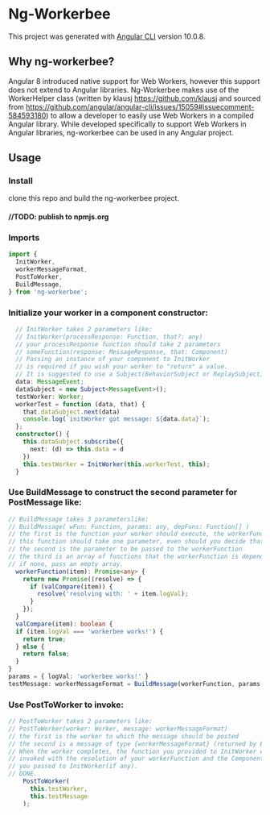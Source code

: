 # Ng-Workerbee

This project was generated with [Angular CLI](https://github.com/angular/angular-cli) version 10.0.8.

## Why ng-workerbee?
Angular 8 introduced native support for Web Workers, however this support does not extend to Angular libraries. 
Ng-Workerbee makes use of the WorkerHelper class (written by klausj https://github.com/klausj and sourced from https://github.com/angular/angular-cli/issues/15059#issuecomment-584593180) to allow a developer to easily use Web Workers in a compiled Angular library. While developed specifically to support Web Workers in Angular libraries, ng-workerbee can be used in any Angular project.

## Usage

### Install
clone this repo and build the ng-workerbee project.
#### //TODO: publish to npmjs.org

### Imports
```typescript
import {
  InitWorker,
  workerMessageFormat,
  PostToWorker,
  BuildMessage,
} from 'ng-workerbee';
```

### Initialize your worker in a component constructor:
```typescript
  // InitWorker takes 2 parameters like:
  // InitWorker(processResponse: Function, that?: any)
  // your processResponse function should take 2 parameters
  // someFunction(response: MessageResponse, that: Component)
  // Passing an instance of your component to InitWorker
  // is required if you wish your worker to "return" a value.
  // It is suggested to use a Subject(BehaviorSubject or ReplaySubject) here.
  data: MessageEvent;
  dataSubject = new Subject<MessageEvent>();
  testWorker: Worker;
  workerTest = function (data, that) {
    that.dataSubject.next(data)
    console.log(`initWorker got message: ${data.data}`);
  };
  constructor() {
    this.dataSubject.subscribe({
      next: (d) => this.data = d
    })
    this.testWorker = InitWorker(this.workerTest, this);
  }
  ```
  
### Use BuildMessage to construct the second parameter for PostMessage like:
```typescript
// BuildMessage takes 3 parameterslike:
// BuildMessage( wFun: Function, params: any, depFuns: Function[] )
// the first is the function your worker should execute, the workerFunction, which MUST reuturn a Promise.
// this function should take one parameter, even should you decide that it is undefined.
// the second is the parameter to be passed to the workerFunction
// the third is an array of functions that the workerFunction is dependent on, 
// if none, pass an empty array.
  workerFunction(item): Promise<any> {
    return new Promise((resolve) => {
      if (valCompare(item)) {
        resolve('resolving with: ' + item.logVal);
      }
    });
  }
  valCompare(item): boolean {
  if (item.logVal === 'workerbee works!') {
    return true;
  } else {
    return false;
  }
}
params = { logVal: 'workerbee works!' }
testMessage: workerMessageFormat = BuildMessage(workerFunction, params, [valCompare])
```

### Use PostToWorker to invoke:
```typescript
// PostToWorker takes 2 parameters like:
// PostToWorker(worker: Worker, message: workerMessageFormat)
// the first is the worker to which the message should be posted
// the second is a message of type {workerMessageFormat} (returned by BuildMessage)
// When the worker completes, the function you provided to InitWorker will be
// invoked with the resolution of your workerFunction and the Component instance 
// you passed to InitWorker(if any).
// DONE.
    PostToWorker(
      this.testWorker,
      this.testMessage
    );
```

